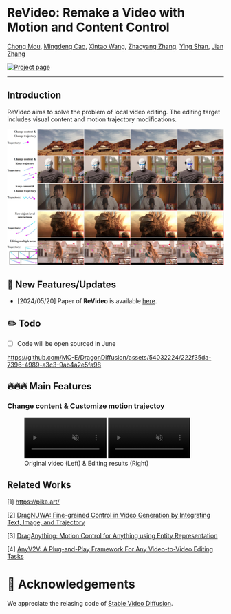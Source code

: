 # ReVideo: Remake a Video with Motion and Content Control
[Chong Mou](https://scholar.google.com/citations?user=SYQoDk0AAAAJ&hl=zh-CN),
[Mingdeng Cao](https://scholar.google.com/citations?user=EcS0L5sAAAAJ&hl=en),
[Xintao Wang](https://xinntao.github.io/),
[Zhaoyang Zhang](https://zzyfd.github.io/),
[Ying Shan](https://scholar.google.com/citations?user=4oXBp9UAAAAJ),
[Jian Zhang](https://jianzhang.tech/)

[![Project page](https://img.shields.io/badge/Project-Page-brightgreen)](https://mc-e.github.io/project/ReVideo/)

---
## Introduction
ReVideo aims to solve the problem of local video editing. The editing target includes visual content and motion trajectory modifications.
<p align="center">
  <img src="asserts/teaser.png">
</p>

## 📰 **New Features/Updates**
- [2024/05/20] Paper of **ReVideo** is available [here]().

## ✏️ Todo
- [ ] Code will be open sourced in June

https://github.com/MC-E/DragonDiffusion/assets/54032224/222f35da-7396-4989-a3c3-9ab4a2e5fa98

## 🔥🔥🔥 Main Features
### Change content & Customize motion trajectoy

<figure>
    <video poster="" id="chair-tp" autoplay controls muted loop playsinline width="45%">
    <source src="https://github.com/MC-E/DragonDiffusion/assets/54032224/222f35da-7396-4989-a3c3-9ab4a2e5fa98"
            type="video/mp4">
    </video>
    <video poster="" id="chair-tp" autoplay controls muted loop playsinline width="45%">
    <source src="https://github.com/MC-E/DragonDiffusion/assets/54032224/222f35da-7396-4989-a3c3-9ab4a2e5fa98"
            type="video/mp4">
    </video>
    <figcaption>Original video (Left) & Editing results (Right)</figcaption>
</figure>

## Related Works
<p>
[1] <a href="https://pika.art/">https://pika.art/</a>
</p>
<p>
[2] <a href="https://arxiv.org/abs/2308.08089">DragNUWA: Fine-grained Control in Video Generation by Integrating Text, Image, and Trajectory</a>
</p>
<p>
[3] <a href="https://arxiv.org/abs/2403.07420">
    DragAnything: Motion Control for Anything using Entity Representation</a>
</p>
<p>
[4] <a href="https://arxiv.org/abs/2403.14468/">AnyV2V: A Plug-and-Play Framework For Any Video-to-Video Editing Tasks</a>
</p>

# 🤗 Acknowledgements
We appreciate the relasing code of [Stable Video Diffusion](https://github.com/Stability-AI/generative-models).
